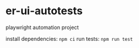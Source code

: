 # er-ui-autotests
playwright automation project

install dependencies: `npm ci`
run tests: `npm run test`
